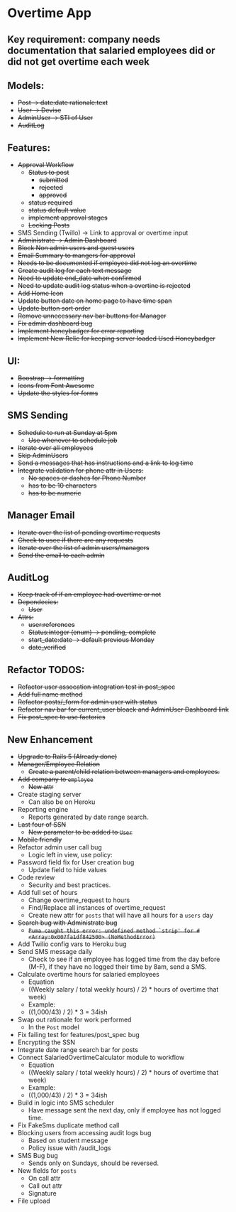 # Overtime App

## Key requirement: company needs documentation that salaried employees did or did not get overtime each week

## Models:
- ~~Post -> date:date rationale:text~~
- ~~User -> Devise~~
- ~~AdminUser -> STI of User~~
- ~~AuditLog~~

## Features:
- ~~Approval Workflow~~
  - ~~Status to post~~
     - ~~submitted~~
     - ~~rejected~~
     - ~~approved~~
  - ~~status required~~
  - ~~status default value~~
  - ~~implement approval stages~~
  - ~~Locking Posts~~
- SMS Sending (Twillo) -> Link to approval or overtime input
- ~~Administrate -> Admin Dashboard~~
- ~~Block Non admin users and guest users~~
- ~~Email Summary to mangers for approval~~
- ~~Needs to be documented if employee did not log an overtime~~
- ~~Create audit log for each text message~~
- ~~Need to update end_date when confirmed~~
- ~~Need to update audit log status when a overtine is rejected~~
- ~~Add Home Icon~~
- ~~Update button date on home page to have time span~~
- ~~Update button sort order~~
- ~~Remove unnecessary nav bar buttons for Manager~~
- ~~Fix admin dashboard bug~~
- ~~Implement honeybadger for error reporting~~
- ~~Implement New Relic for keeping server loaded Used Honeybadger~~ 

## UI:
- ~~Boostrap -> formatting~~
- ~~Icons from Font Awesome~~
- ~~Update the styles for forms~~

## SMS Sending
- ~~Schedule to run at Sunday at 5pm~~
  - ~~Use whenever to schedule job~~
- ~~Iterate over all employees~~
- ~~Skip AdminUsers~~
- ~~Send a messages that has instructions and a link to log time~~
- ~~Integrate validation for phone attr in Users:~~
  - ~~No spaces or dashes for Phone Number~~
  - ~~has to be 10 characters~~
  - ~~has to be numeric~~

## Manager Email
- ~~Iterate over the list of pending overtime requests~~
- ~~Check to usee if there are any requests~~
- ~~Iterate over the list of admin users/managers~~
- ~~Send the email to each admin~~

## AuditLog
- ~~Keep track of if an employee had overtime or not~~
- ~~Dependecies:~~
  - ~~User~~
- ~~Attrs:~~
  - ~~user:references~~
  - ~~Status:integer (enum) -> pending, complete~~
  - ~~start_date:date -> default previous Monday~~
  - ~~date_verified~~
 
## Refactor TODOS:
- ~~Refactor user assocation integration test in post_spec~~
- ~~Add full name method~~
- ~~Refactor posts/_form for admin user with status~~
- ~~Refactor nav bar for current_user bloack and AdminUser Dashboard link~~
- ~~Fix post_spec to use factories~~

## New Enhancement 
- ~~Upgrade to Rails 5 (Already done)~~
- ~~Manager/Employee Relation~~
  - ~~Create a parent/child relation between managers and employees.~~
- ~~Add company to `employee`~~
  - ~~New attr~~
- Create staging server
  - Can also be on Heroku
- Reporting engine
  - Reports generated by date range search.
- ~~Last four of SSN~~
  - ~~New parameter to be added to `User`~~
- ~~Mobile friendly~~
- Refactor admin user call bug
  - Logic left in view, use policy:
- Password field fix for User creation bug
  - Update field to hide values
- Code review 
  - Security and best practices.
- Add full set of hours
  - Change overtime_request to hours
  - Find/Replace all instances of overtime_request
  - Create new attr for `posts` that will have all hours for a `users` day
- ~~Search bug with Administrate bug~~
  - ~~```Puma caught this error: undefined method `strip' for #<Array:0x007fa1df842500> (NoMethodError)```~~
- Add Twilio config vars to Heroku bug
- Send SMS message daily 
  - Check to see if an employee has logged time from the day before (M-F), if they have no logged their time by 8am, send a SMS.
- Calculate overtime hours for salaried employees 
  - Equation
  - ((Weekly salary / total weekly hours) / 2) * hours of overtime that week)
  - Example:
  - ((1,000/43) / 2) * 3 = 34ish
- Swap out rationale for work performed 
  - In the `Post` model
- Fix failing test for features/post_spec bug
- Encrypting the SSN 
- Integrate date range search bar for posts 
- Connect SalariedOvertimeCalculator module to workflow 
  - Equation
  - ((Weekly salary / total weekly hours) / 2) * hours of overtime that week)
  - Example:
  - ((1,000/43) / 2) * 3 = 34ish
- Build in logic into SMS scheduler 
  - Have message sent the next day, only if employee has not logged time.
- Fix FakeSms duplicate method call
- Blocking users from accessing audit logs bug
  - Based on student message
  - Policy issue with /audit_logs
- SMS Bug bug
  - Sends only on Sundays, should be reversed.
- New fields for `posts` 
  - On call attr
  - Call out attr
  - Signature
- File upload 